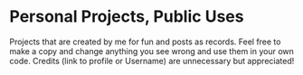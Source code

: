 # Personal Projects, Public Uses
Projects that are created by me for fun and posts as records. Feel free to make a copy and change anything you see wrong and use them in your own code. Credits (link to profile or Username) are unnecessary but appreciated!
